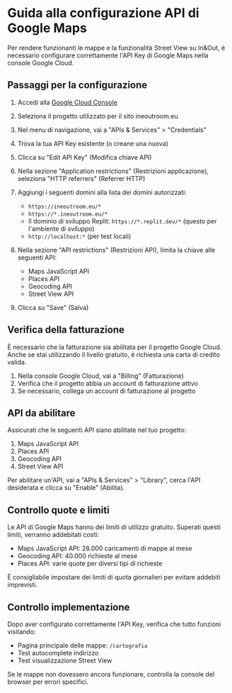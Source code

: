 # Guida alla configurazione API di Google Maps

Per rendere funzionanti le mappe e la funzionalità Street View su In&Out, è necessario configurare correttamente l'API Key di Google Maps nella console Google Cloud.

## Passaggi per la configurazione

1. Accedi alla [Google Cloud Console](https://console.cloud.google.com/)

2. Seleziona il progetto utilizzato per il sito ineoutroom.eu

3. Nel menu di navigazione, vai a "APIs & Services" > "Credentials"

4. Trova la tua API Key esistente (o creane una nuova)

5. Clicca su "Edit API Key" (Modifica chiave API)

6. Nella sezione "Application restrictions" (Restrizioni applicazione), seleziona "HTTP referrers" (Referrer HTTP)

7. Aggiungi i seguenti domini alla lista dei domini autorizzati:
   - `https://ineoutroom.eu/*`
   - `https://*.ineoutroom.eu/*`
   - Il dominio di sviluppo Replit: `https://*.replit.dev/*` (questo per l'ambiente di sviluppo)
   - `http://localhost:*` (per test locali)

8. Nella sezione "API restrictions" (Restrizioni API), limita la chiave alle seguenti API:
   - Maps JavaScript API
   - Places API
   - Geocoding API
   - Street View API

9. Clicca su "Save" (Salva)

## Verifica della fatturazione

È necessario che la fatturazione sia abilitata per il progetto Google Cloud. Anche se stai utilizzando il livello gratuito, è richiesta una carta di credito valida.

1. Nella console Google Cloud, vai a "Billing" (Fatturazione)
2. Verifica che il progetto abbia un account di fatturazione attivo
3. Se necessario, collega un account di fatturazione al progetto

## API da abilitare

Assicurati che le seguenti API siano abilitate nel tuo progetto:

1. Maps JavaScript API
2. Places API
3. Geocoding API
4. Street View API

Per abilitare un'API, vai a "APIs & Services" > "Library", cerca l'API desiderata e clicca su "Enable" (Abilita).

## Controllo quote e limiti

Le API di Google Maps hanno dei limiti di utilizzo gratuito. Superati questi limiti, verranno addebitati costi:

- Maps JavaScript API: 28.000 caricamenti di mappe al mese
- Geocoding API: 40.000 richieste al mese
- Places API: varie quote per diversi tipi di richieste

È consigliabile impostare dei limiti di quota giornalieri per evitare addebiti imprevisti.

## Controllo implementazione

Dopo aver configurato correttamente l'API Key, verifica che tutto funzioni visitando:

- Pagina principale delle mappe: `/cartografia`
- Test autocomplete indirizzo
- Test visualizzazione Street View

Se le mappe non dovessero ancora funzionare, controlla la console del browser per errori specifici.